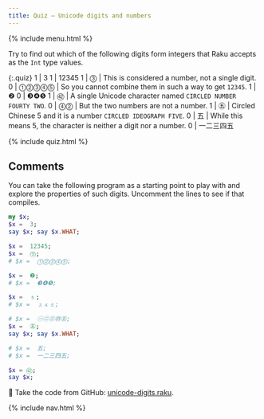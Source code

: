 ```yaml
---
title: Quiz — Unicode digits and numbers
---
```


{% include menu.html %}

Try to find out which of the following digits form integers that Raku accepts as the `Int` type values.

{:.quiz}
1 | 3
1 | 12345
1 | ⓷ | This is considered a number, not a single digit.
0 | ⓵⓶⓷⓸⓹ | So you cannot combine them in such a way to get `12345`.
1 | ❷
0 | ❸❹❺
1 | ㊷ | A single Unicode character named `CIRCLED NUMBER FOURTY TWO`.
0 | ⓸⓶ | But the two numbers are not a number.
1 | ㊄ | Circled Chinese 5 and it is a number `CIRCLED IDEOGRAPH FIVE`.
0 | 五 | While this means 5, the character is neither a digit nor a number.
0 | 一二三四五

{% include quiz.html %}

## Comments

You can take the following program as a starting point to play with and explore the properties of such digits. Uncomment the lines to see if that compiles.

```raku
my $x;
$x =  3;
say $x; say $x.WHAT;

$x =  12345;
$x =  ⓷;
# $x =  ⓵⓶⓷⓸⓹;

$x =  ❷;
# $x =  ❸❹❺;

$x =  ⒌;
# $x =  ⒊⒋⒌;

# $x =  ㊀㊁㊂㊃㊄;
$x =  ㊄;
say $x; say $x.WHAT;

# $x =  五;
# $x =  一二三四五;

$x = ㊷;
say $x;
```

🦋 Take the code from GitHub: [unicode-digits.raku](https://github.com/ash/raku-course/blob/master/essentials/numbers/integers/quiz2/unicode-digits.raku).

{% include nav.html %}